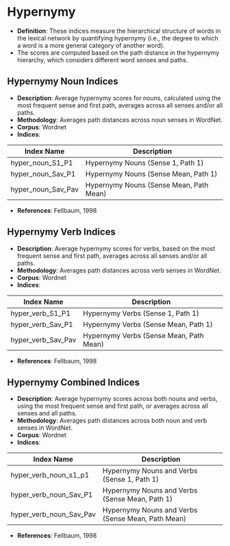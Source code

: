 # Hypernymy 

- **Definition**: These indices measure the hierarchical structure of words in the lexical network by quantifying hypernymy (i.e., the degree to which a word is a more general category of another word).
- The scores are computed based on the path distance in the hypernymy hierarchy, which considers different word senses and paths.



## Hypernymy Noun Indices
- **Description**: Average hypernymy scores for nouns, calculated using the most frequent sense and first path, averages across all senses and/or all paths.
- **Methodology**: Averages path distances across noun senses in WordNet.
- **Corpus**: Wordnet
- **Indices**:

| Index Name             | Description                                     |
|------------------------|-------------------------------------------------|
| hyper_noun_S1_P1      | Hypernymy Nouns (Sense 1, Path 1)              |
| hyper_noun_Sav_P1     | Hypernymy Nouns (Sense Mean, Path 1)           |
| hyper_noun_Sav_Pav    | Hypernymy Nouns (Sense Mean, Path Mean)        |

- **References**: Fellbaum, 1998


## Hypernymy Verb Indices
- **Description**: Average hypernymy scores for verbs, based on the most frequent sense and first path, averages across all senses and/or all paths.
- **Methodology**: Averages path distances across verb senses in WordNet.
- **Corpus**: Wordnet
- **Indices**:

| Index Name             | Description                                     |
|------------------------|-------------------------------------------------|
| hyper_verb_S1_P1      | Hypernymy Verbs (Sense 1, Path 1)              |
| hyper_verb_Sav_P1     | Hypernymy Verbs (Sense Mean, Path 1)           |
| hyper_verb_Sav_Pav    | Hypernymy Verbs (Sense Mean, Path Mean)        |

- **References**: Fellbaum, 1998


## Hypernymy Combined Indices
- **Description**: Average hypernymy scores across both nouns and verbs, using the most frequent sense and first path, or averages across all senses and all paths.
- **Methodology**: Averages path distances across both noun and verb senses in WordNet.
- **Corpus**: Wordnet
- **Indices**:

| Index Name             | Description                                         |
|------------------------|-----------------------------------------------------|
| hyper_verb_noun_s1_p1  | Hypernymy Nouns and Verbs (Sense 1, Path 1)        |
| hyper_verb_noun_Sav_P1 | Hypernymy Nouns and Verbs (Sense Mean, Path 1)    |
| hyper_verb_noun_Sav_Pav| Hypernymy Nouns and Verbs (Sense Mean, Path Mean) |

- **References**: Fellbaum, 1998

